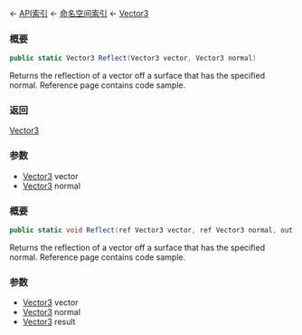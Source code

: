 ← [API索引](Api-Index) ← [命名空间索引](Namespace-Index) ← [Vector3](VRageMath.Vector3)

### 概要

```csharp
public static Vector3 Reflect(Vector3 vector, Vector3 normal)
```

Returns the reflection of a vector off a surface that has the specified normal. Reference page contains code sample.

### 返回

[Vector3](VRageMath.Vector3)

### 参数

* [Vector3](VRageMath.Vector3) vector
* [Vector3](VRageMath.Vector3) normal
### 概要

```csharp
public static void Reflect(ref Vector3 vector, ref Vector3 normal, out Vector3 result)
```

Returns the reflection of a vector off a surface that has the specified normal. Reference page contains code sample.

### 参数

* [Vector3](VRageMath.Vector3) vector
* [Vector3](VRageMath.Vector3) normal
* [Vector3](VRageMath.Vector3) result
